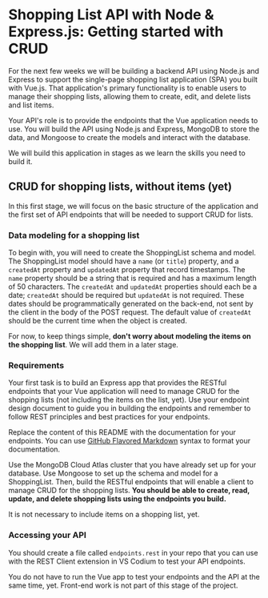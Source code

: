 # Shopping List API with Node & Express.js: Getting started with CRUD

For the next few weeks we will be building a backend API using Node.js and Express to support the single-page shopping list application (SPA) you built with Vue.js. That application's primary functionality is to enable users to manage their shopping lists, allowing them to create, edit, and delete lists and list items.

Your API's role is to provide the endpoints that the Vue application needs to use. You will build the API using Node.js and Express, MongoDB to store the data, and Mongoose to create the models and interact with the database.

We will build this application in stages as we learn the skills you need to build it.

## CRUD for shopping lists, without items (yet)

In this first stage, we will focus on the basic structure of the application and the first set of API endpoints that will be needed to support CRUD for lists.

### Data modeling for a shopping list

To begin with, you will need to create the ShoppingList schema and model. The ShoppingList model should have a `name` (or `title`) property, and a `createdAt` property and `updatedAt` property that record timestamps. The `name` property should be a string that is required and has a maximum length of 50 characters. The `createdAt` and `updatedAt` properties should each be a date; `createdAt` should be required but `updatedAt` is not required. These dates should be programmatically generated on the back-end, not sent by the client in the body of the POST request. The default value of `createdAt` should be the current time when the object is created.

For now, to keep things simple, **don't worry about modeling the items on the shopping list**. We will add them in a later stage.

### Requirements

Your first task is to build an Express app that provides the RESTful endpoints that your Vue application will need to manage CRUD for the shopping lists (not including the items on the list, yet). Use your endpoint design document to guide you in building the endpoints and remember to follow REST principles and best practices for your endpoints.

Replace the content of this README with the documentation for your endpoints. You can use [GitHub Flavored Markdown](https://guides.github.com/features/mastering-markdown/) syntax to format your documentation.

Use the MongoDB Cloud Atlas cluster that you have already set up for your database. Use Mongoose to set up the schema and model for a ShoppingList. Then, build the RESTful endpoints that will enable a client to manage CRUD for the shopping lists. **You should be able to create, read, update, and delete shopping lists using the endpoints you build.**

It is not necessary to include items on a shopping list, yet.

### Accessing your API

You should create a file called `endpoints.rest` in your repo that you can use with the REST Client extension in VS Codium to test your API endpoints.

You do not have to run the Vue app to test your endpoints and the API at the same time, yet. Front-end work is not part of this stage of the project.
